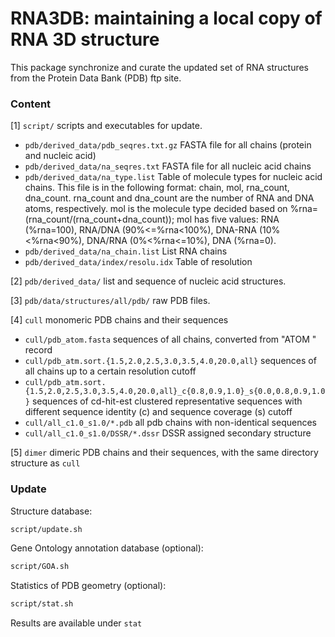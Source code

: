 # RNA3DB: maintaining a local copy of RNA 3D structure #

This package synchronize and curate the updated set of RNA structures from the Protein Data Bank (PDB) ftp site.

### Content ###
[1] ``script/`` scripts and executables for update.
- ``pdb/derived_data/pdb_seqres.txt.gz`` FASTA file for all chains (protein and nucleic acid)
- ``pdb/derived_data/na_seqres.txt`` FASTA file for all nucleic acid chains
- ``pdb/derived_data/na_type.list`` Table of molecule types for nucleic acid chains. This file is in the following format: chain, mol, rna_count, dna_count. rna_count and dna_count are the number of RNA and DNA atoms, respectively. mol is the molecule type decided based on %rna=(rna_count/(rna_count+dna_count)); mol has five values: RNA (%rna=100), RNA/DNA (90%<=%rna<100%), DNA-RNA (10%<%rna<90%), DNA/RNA (0%<%rna<=10%), DNA (%rna=0).
- ``pdb/derived_data/na_chain.list`` List RNA chains
- ``pdb/derived_data/index/resolu.idx`` Table of resolution

[2] ``pdb/derived_data/`` list and sequence of nucleic acid structures.

[3] ``pdb/data/structures/all/pdb/`` raw PDB files.

[4] ``cull`` monomeric PDB chains and their sequences
- ``cull/pdb_atom.fasta`` sequences of all chains, converted from "ATOM  " record
- ``cull/pdb_atm.sort.{1.5,2.0,2.5,3.0,3.5,4.0,20.0,all}`` sequences of all chains up to a certain resolution cutoff
- ``cull/pdb_atm.sort.{1.5,2.0,2.5,3.0,3.5,4.0,20.0,all}_c{0.8,0.9,1.0}_s{0.0,0.8,0.9,1.0}`` sequences of cd-hit-est clustered representative sequences with different sequence identity (c) and sequence coverage (s) cutoff
- ``cull/all_c1.0_s1.0/*.pdb`` all pdb chains with non-identical sequences 
- ``cull/all_c1.0_s1.0/DSSR/*.dssr`` DSSR assigned secondary structure 

[5] ``dimer`` dimeric PDB chains and their sequences, with the same directory structure as ``cull``

### Update ###

Structure database:
```bash
script/update.sh
```

Gene Ontology annotation database (optional):
```bash
script/GOA.sh
```

Statistics of PDB geometry (optional):
```bash
script/stat.sh
```
Results are available under ``stat``
